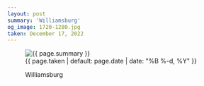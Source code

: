 ```yaml
---
layout: post
summary: 'Williamsburg'
og_image: 1720-1280.jpg
taken: December 17, 2022
---
```


<figure class="post">
 <img alt="{{ page.summary }}" sizes="(min-width: 700px) 50vw, calc(100vw - 2rem)" src="{{ site.assets_url }}/1720-640.jpg" srcset="{{ site.assets_url }}/1720-320.jpg 320w, {{ site.assets_url }}/1720-640.jpg 640w, {{ site.assets_url }}/1720-960.jpg 960w, {{ site.assets_url }}/1720-1280.jpg 1280w"/>
 <figcaption>
  <time>
   {{ page.taken | default: page.date | date: "%B %-d, %Y" }}
  </time>
  <p>
   Williamsburg
  </p>
 </figcaption>
</figure>
